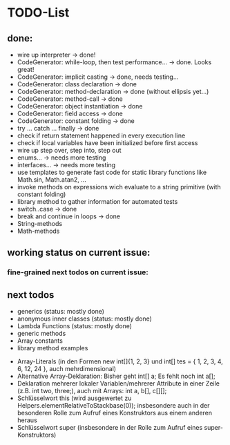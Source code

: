 # TODO-List

## done:
  * wire up interpreter  -> done!
  * CodeGenerator: while-loop, then test performance... -> done. Looks great!
  * CodeGenerator: implicit casting -> done, needs testing...
  * CodeGenerator: class declaration -> done
  * CodeGenerator: method-declaration -> done (without ellipsis yet...)
  * CodeGenerator: method-call -> done
  * CodeGenerator: object instantiation -> done
  * CodeGenerator: field access -> done
  * CodeGenerator: constant folding -> done
  * try ... catch ... finally -> done
  * check if return statement happened in every execution line
  * check if local variables have been initialized before first access
  * wire up step over, step into, step out
  * enums...    -> needs more testing
  * interfaces...  -> needs more testing
  * use templates to generate fast code for static library functions like Math.sin, Math.atan2, ...
  * invoke methods on expressions wich evaluate to a string primitive (with constant folding)
  * library method to gather information for automated tests
  * switch..case -> done
  * break and continue in loops -> done
  * String-methods
  * Math-methods


## working status on current issue:

### fine-grained next todos on current issue:

## next todos
  * generics (status: mostly done)
  * anonymous inner classes (status: mostly done)
  * Lambda Functions (status: mostly done)
  * generic methods
  * Array constants
  * library method examples

 - Array-Literals (in den Formen new int[]{1, 2, 3} und int[] tes = { 1, 2, 3, 4, 6, 12, 24 }, auch mehrdimensional)
 - Alternative Array-Deklaration: Bisher geht int[] a;  Es fehlt noch int a[];
 - Deklaration mehrerer lokaler Variablen/mehrerer Attribute in einer Zeile (z.B. int two, three;), auch mit Arrays: int a, b[], c[][];
 - Schlüsselwort this (wird ausgewertet zu Helpers.elementRelativeToStackbase(0)); insbesondere auch in der besonderen Rolle zum Aufruf eines Konstruktors aus einem anderen heraus
 - Schlüsselwort super (insbesondere in der Rolle zum Aufruf eines super-Konstruktors)

  

